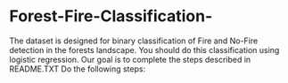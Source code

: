# Forest-Fire-Classification-
The dataset is designed for binary classification of Fire and No-Fire detection in the forests landscape. You should do this classification using logistic regression. Our goal is to complete the steps described in README.TXT Do the following steps:
